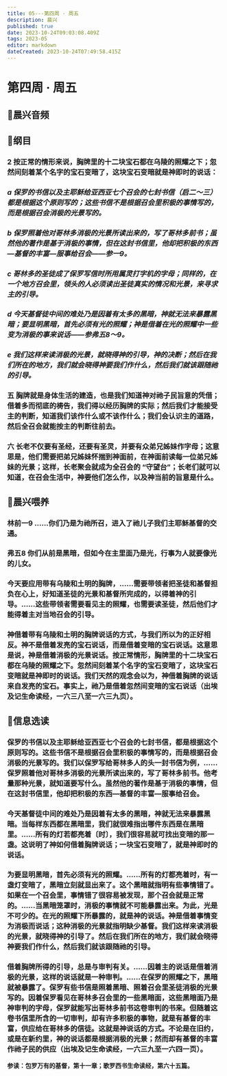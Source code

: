 ```yaml
---
title: 05---第四周 · 周五
description: 晨兴
published: true
date: 2023-10-24T09:03:08.409Z
tags: 2023-05
editor: markdown
dateCreated: 2023-10-24T07:49:58.415Z
---
```


# 第四周 · 周五
## 🎵晨兴音频

## 📖纲目

### 2  按正常的情形来说，胸牌里的十二块宝石都在乌陵的照耀之下；忽然间刻着某个名字的宝石变暗了，这块宝石变暗就是神即时的说话：

### *a  保罗的书信以及主耶稣给亚西亚七个召会的七封书信（启二～三）都是根据这个原则写的；这些书信不是根据召会里积极的事情写的，而是根据召会消极的光景写的。*

### *b  保罗照着他对哥林多消极的光景所读出来的，写了哥林多前书；虽然他的著作是基于消极的事情，但在这封书信里，他却把积极的东西—基督的丰富—服事给召会——参一9。*

### *c  哥林多的圣徒成了保罗写信时所用属灵打字机的字母；同样的，在一个地方召会里，领头的人必须读出圣徒真实的情况和光景，来寻求主的引导。*

### *d  今天基督徒中间的难处乃是因着有太多的黑暗，神就无法来暴露黑暗；要显明黑暗，首先必须有光的照耀；神是借着在光的照耀中一些变为消极的事来说话——参弗五8～9。*

### *e  我们这样来读消极的光景，就晓得神的引导，神的决断；然后在我们所在的地方，我们就会晓得神要我们作什么，然后我们就该跟随祂的引导。*

### 五  胸牌就是身体生活的建造，也是我们知道神对祂子民旨意的凭借；借着多而彻底的祷告，我们得以经历胸牌的实际；然后我们才能接受主的判断，知道我们该作什么或不该作什么；我们会认识主的道路，然后全召会就能按主的判断往前去。

### 六  长老不仅要有圣经，还要有圣灵，并要有众弟兄姊妹作字母；这意思是，他们需要把弟兄姊妹怀揣到神面前，在神面前读每一位弟兄姊妹的光景；这样，长老聚会就成为全召会的 “守望台”；长老们就可以知道，在召会生活中，神要他们怎么作，以及神当前的旨意是什么。

## 📖晨兴喂养

### **林前一9    ……你们乃是为祂所召，进入了祂儿子我们主耶稣基督的交通。**

### **弗五8    你们从前是黑暗，但如今在主里面乃是光，行事为人就要像光的儿女。**

### 今天要应用带有乌陵和土明的胸牌，……需要带领者把圣徒和基督担负在心上，好知道圣徒的光景和基督所完成的，以得着神的引导。……这些带领者需要看见主的照耀，也需要读圣徒，然后他们才能得着主对当地召会的引导。

### 神借着带有乌陵和土明的胸牌说话的方式，与我们所以为的正好相反。神不是借着发亮的宝石说话，而是借着变暗的宝石说话。这意思是说，神是借着消极的光景说话。按正常情形，胸牌里的十二块宝石都在乌陵的照耀之下。忽然间刻着某个名字的宝石变暗了，这块宝石变暗就是神即时的说话。我们天然的观念会以为，神借着胸牌的说话来自发亮的宝石。事实上，祂乃是借着忽然间变暗的宝石说话（出埃及记生命读经，一六三八至一六三九页）。

## 📖信息选读

### 保罗的书信以及主耶稣给亚西亚七个召会的七封书信，都是根据这个原则写的。这些书信不是根据召会里积极的事情写的，而是根据召会消极的光景写的。我们以保罗写给哥林多人的头一封书信为例，……保罗照着他对哥林多消极的光景所读出来的，写了哥林多前书。他考量那种光景，就知道要写什么。虽然他的著作是基于消极的事情，但在这封书信里，他却把积极的东西—基督的丰富—服事给召会。

### 今天基督徒中间的难处乃是因着有太多的黑暗，神就无法来暴露黑暗。当每样东西都在黑暗里，我们就很难指出哪件东西是在黑暗里。……所有的灯若都亮着〔时〕，我们很容易就可找出变暗的那一盏。这说明了神如何借着胸牌说话；一块宝石变暗了，就是神即时的说话。

### 为要显明黑暗，首先必须有光的照耀。……所有的灯都亮着时，有一盏灯变暗了，黑暗立刻就显出来了。这个黑暗就指明有些事情错了。如果在一个召会里，事情错了很容易被发现，那个召会就是正常的。……当黑暗笼罩时，消极的事情就不可能暴露出来。为此，光是不可少的。在光的照耀下所暴露的，就是神的说话。神是借着事情变为消极而说话；这种消极的光景就指明缺少基督。我们这样来读消极的光景，就晓得神的引导了。然后在我们所在的地方，我们就会晓得神要我们作什么，然后我们就该跟随祂的引导。

### 借着胸牌所得的引导，总是与审判有关。……因着主的说话是借着消极的光景，这样的说话就是一种审判。……在保罗的照耀之下，黑暗就被暴露了。保罗有些书信是照着黑暗、照着召会里圣徒消极的光景写的。因着保罗看见在哥林多召会里的一些黑暗面，这些黑暗面乃是神审判的字母，保罗就能写出哥林多前书这卷审判的书来。但随着这卷书信里所含的一切审判，却有许多积极的事物，就是有基督的丰富，供应给在哥林多的信徒。这就是神说话的方式。不论是在旧约，或是在新约里，神的说话都是根据消极的光景；然而却有基督的丰富作祂子民的供应（出埃及记生命读经，一六三九至一六四一页）。

**参读：包罗万有的基督，第十一章；歌罗西书生命读经，第六十五篇。**
<!-- Google tag (gtag.js) -->
<script async src="https://www.googletagmanager.com/gtag/js?id=G-1P8709Z16T"></script>
<script>
  window.dataLayer = window.dataLayer || [];
  function gtag(){dataLayer.push(arguments);}
  gtag('js', new Date());

  gtag('config', 'G-1P8709Z16T');
</script>

